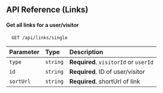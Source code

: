 ## API Reference (Links)

#### Get all links for a user/visitor

```http
  GET /api/links/single
```

| Parameter | Type     | Description                           |
| :-------- | :------- | :------------------------------------ |
| `type`    | `string` | **Required**. `visitorId` or `userId` |
| `id`      | `string` | **Required**. ID of user/visitor      |
| `sortUrl` | `string` | **Required**. shortUrl of link        |